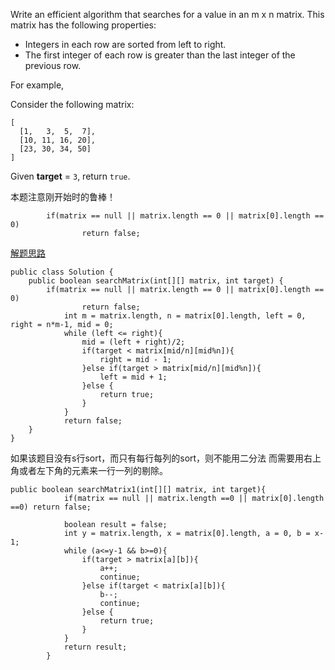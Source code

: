Write an efficient algorithm that searches for a value in an m x n matrix. This matrix has the following properties:

- Integers in each row are sorted from left to right.
- The first integer of each row is greater than the last integer of the previous row.

For example,

Consider the following matrix:
```
[
  [1,   3,  5,  7],
  [10, 11, 16, 20],
  [23, 30, 34, 50]
]
```

Given **target** = `3`, return `true`.

本题注意刚开始时的鲁棒！
```
        if(matrix == null || matrix.length == 0 || matrix[0].length == 0)
                return false;
```


[解题思路](http://www.cnblogs.com/grandyang/p/4323301.html)
```
public class Solution {
    public boolean searchMatrix(int[][] matrix, int target) {
        if(matrix == null || matrix.length == 0 || matrix[0].length == 0)
                return false;
            int m = matrix.length, n = matrix[0].length, left = 0, right = n*m-1, mid = 0;
            while (left <= right){
                mid = (left + right)/2;
                if(target < matrix[mid/n][mid%n]){
                    right = mid - 1;
                }else if(target > matrix[mid/n][mid%n]){
                    left = mid + 1;
                }else {
                    return true;
                }
            }
            return false;
    }
}
```

如果该题目没有s行sort，而只有每行每列的sort，则不能用二分法 而需要用右上角或者左下角的元素来一行一列的剔除。
```
public boolean searchMatrix1(int[][] matrix, int target){
            if(matrix == null || matrix.length ==0 || matrix[0].length ==0) return false;

            boolean result = false;
            int y = matrix.length, x = matrix[0].length, a = 0, b = x-1;
            while (a<=y-1 && b>=0){
                if(target > matrix[a][b]){
                    a++;
                    continue;
                }else if(target < matrix[a][b]){
                    b--;
                    continue;
                }else {
                    return true;
                }
            }
            return result;
        }
```
